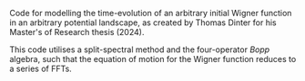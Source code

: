 Code for modelling the time-evolution of an arbitrary initial Wigner function in an arbitrary potential landscape, as created by Thomas Dinter for his Master's of Research thesis (2024). 

This code utilises a split-spectral method and the four-operator _Bopp_ algebra, such that the equation of motion for the Wigner function reduces to a series of FFTs.
